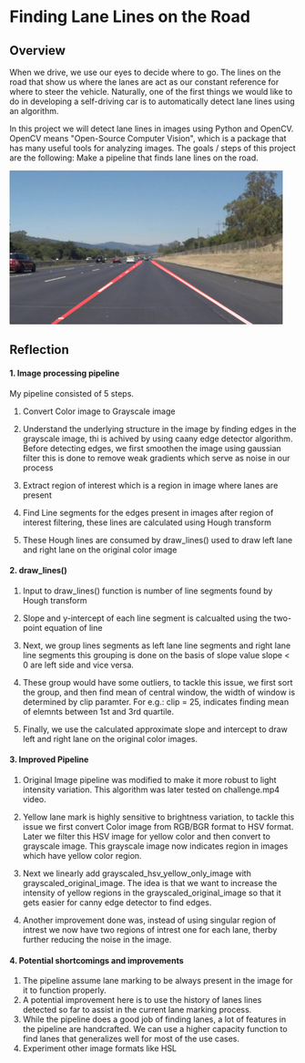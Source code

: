 # **Finding Lane Lines on the Road** 

Overview
---

When we drive, we use our eyes to decide where to go. The lines on the road that show us where the lanes are act as our constant reference for where to steer the vehicle. Naturally, one of the first things we would like to do in developing a self-driving car is to automatically detect lane lines using an algorithm.

In this project we will detect lane lines in images using Python and OpenCV. OpenCV means "Open-Source Computer Vision", which is a package that has many useful tools for analyzing images. The goals / steps of this project are the following: Make a pipeline that finds lane lines on the road.

<img src="examples/laneLines_thirdPass.jpg" width="480" alt="Combined Image" />

Reflection
---

#### 1. Image processing pipeline

My pipeline consisted of 5 steps.

1. Convert Color image to Grayscale image

2. Understand the underlying structure in the image by finding edges in the grayscale image, thi is achived by using caany edge detector algorithm. Before detecting edges, we first smoothen the image using gaussian filter this is done to remove weak gradients which serve as noise in our process

3. Extract region of interest which is a region in image where lanes are present

4. Find Line segments for the edges present in images after region of interest filtering, these lines are calculated using Hough transform

5. These Hough lines are consumed by draw_lines() used to draw left lane and right lane on the original color image

#### 2. draw_lines()

1. Input to draw_lines() function is number of line segments found by Hough transform

2. Slope and y-intercept of each line segment is calcualted using the two-point equation of line

3. Next, we group lines segments as left lane line segments and right lane line segments this grouping is done on the basis of slope value slope < 0 are left side and vice versa. 

4. These group would have some outliers, to tackle this issue, we first sort the group, and then find mean of central window, the width of window is determined by clip paramter. For e.g.: clip = 25, indicates finding mean of elemnts between 1st and 3rd quartile. 

5. Finally, we use the calculated approximate slope and intercept to draw left and right lane on the original color images.

#### 3. Improved Pipeline

1. Original Image pipeline was modified to make it more robust to light intensity variation. This algorithm was later tested on challenge.mp4 video.

2. Yellow lane mark is highly sensitive to brightness variation, to tackle this issue we first convert Color image from RGB/BGR format to HSV format. Later we filter this HSV image for yellow color and then convert to grayscale image. This grayscale image now indicates region in images which have yellow color region.

3. Next we linearly add grayscaled_hsv_yellow_only_image with grayscaled_original_image. The idea is that we want to increase the intensity of yellow regions in the grayscaled_original_image so that it gets easier for canny edge detector to find edges.

4. Another improvement done was, instead of using singular region of intrest we now have two regions of intrest one for each lane, therby further reducing the noise in the image.

#### 4. Potential shortcomings and improvements

1. The pipeline assume lane marking to be always present in the image for it to function properly.
2. A potential improvement here is to use the history of lanes lines detected so far to assist in the current lane marking process.  
3. While the pipeline does a good job of finding lanes, a lot of features in the pipeline are handcrafted. We can use a higher capacity function to find lanes that generalizes well for most of the use cases.
4. Experiment other image formats like HSL
